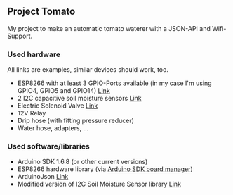 ## Project Tomato

My project to make an automatic tomato waterer with a JSON-API and Wifi-Support.

### Used hardware

All links are examples, similar devices should work, too.

* ESP8266 with at least 3 GPIO-Ports available (in my case I'm using GPIO4, GPIO5 and GPIO14) [Link](http://de.aliexpress.com/item/NodeMcu-Lua-WIFI-development-board-based-on-the-ESP8266-Internet-of-things/32338129505.html)
* 2 I2C capacitive soil moisture sensors [Link](https://www.tindie.com/products/miceuz/i2c-soil-moisture-sensor/)
* Electric Solenoid Valve [Link](http://eud.dx.com/product/electric-solenoid-valve-for-water-air-n-c-12v-dc-1-2-normally-closed-golden-white-844246864)
* 12V Relay
* Drip hose (with fitting pressure reducer)
* Water hose, adapters, ...

### Used software/libraries

* Arduino SDK 1.6.8 (or other current versions)
* ESP8266 hardware library (via [Arduino SDK board manager](http://arduino.esp8266.com/stable/package_esp8266com_index.json))
* ArduinoJson [Link](https://github.com/bblanchon/ArduinoJson)
* Modified version of I2C Soil Moisture Sensor library [Link](https://github.com/elzoido/I2CSoilMoistureSensor)
